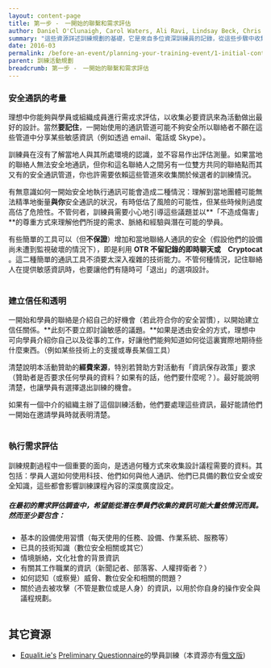 ```yaml
---
layout: content-page
title: 第一步 -　一開始的聯繫和需求評估
author: Daniel O'Clunaigh, Carol Waters, Ali Ravi, Lindsay Beck, Chris Doten, Nick Sera-Leyva
summary: "這些資源詳述訓練規劃的基礎，它是來自多位資深訓練員的記錄，從這些步驟中收集其投入與分析它對於訓練設計、準備和方向的後續影響。."
date: 2016-03
permalink: /before-an-event/planning-your-training-event/1-initial-contact-assessing-need/
parent: 訓練活動規劃
breadcrumb: 第一步 -　一開始的聯繫和需求評估
---
```

### 安全通訊的考量

理想中你能夠與學員或組織成員進行需戎求評估，以收集必要資訊來為活動做出最好的設計。當然**要記住**，一開始使用的通訊管道可能不夠安全所以聯絡者不願在這些管道中分享某些敏感資訊（例如透過 email、電話或 Skype）。

訓練員在沒有了解當地人與其所處環境的認識，並不容易作出評估測量。如果當地的聯絡人無法安全地通訊，但你和這名聯絡人之間另有一位雙方共同的聯絡點而其又有的安全通訊管道，你也許需要依賴這些管道來收集關於候選者的訓練情況。

有無意識如何一開始安全地執行通訊可能會造成二種情況：理解到當地團體可能無法精準地衡量**與你**安全通訊的狀況，有時低估了風險的可能性，但某些時候則過度高估了危險性。不管何者，訓練員需要小心地引導這些議題並以**「不造成傷害」**的尊重方式來理解他們所提的需求、脈絡和經驗與潛在可能的學員。
 
有些簡單的工具可以（但**不保證**）增加和當地聯絡人通訊的安全（假設他們的設備尚未遭到監視破壞的情況下），即是利用 **OTR 不留記錄的即時聊天或　Cryptocat** 。這二種簡單的通訊工具不須要太深入複雜的技術能力。不管何種情況，記住聯絡人在提供敏感資訊時，也要讓他們有隨時可「退出」的選項設計。
<br><br>

### 建立信任和透明
一開始和學員的聯絡是介紹自己的好機會（若此符合你的安全習慣），以開始建立信任關係。**此刻不要立即討論敏感的議題。**如果是透由安全的方式，理想中可向學員介紹你自己以及從事的工作，好讓他們能夠知道如何從這裏實際地期待些什麼東西。（例如某些技術上的支援或專長某個工具）

清楚說明本活動贊助的**經費來源**，特別若贊助方對活動有「資訊保存政策」要求（贊助者是否要求任何學員的資料？如果有的話，他們要什麼呢？）。最好能說明清楚，也讓學員有選擇退出訓練的機會。

如果有一個中介的組織主辦了這個訓練活動，他們要處理這些資訊，最好能請他們一開始在邀請學員時就表明清楚。
<br><br>

### 執行需求評估

訓練規劃過程中一個重要的面向，是透過何種方式來收集設計議程需要的資料。其包括：學員人選如何使用科技、他們如何與他人通訊、他們已具備的數位安全或安全知識，這些都會影響訓練課程內容的深度廣度設定。

##### 在最初的需求評估調查中，希望能從潛在學員們收集的資訊可能大量依情況而異。然而至少要包含：　

- 基本的設備使用習慣（每天使用的任務、設備、作業系統、服務等）
- 已具的技術知識（數位安全相關或其它）
- 情境脈絡，文化社會的背景資訊
- 有關其工作職業的資訊（新聞記者、部落客、人權捍衛者？） 
- 如何認知（或察覺）威脅、數位安全和相關的問題？
- 關於過去被攻擊（不管是數位或是人身）的資訊，以用於你自身的操作安全與議程規劃。
<br><br>

## 其它資源
- [Equalit.ie's](https://equalit.ie/) [Preliminary Questionnaire](https://learn.equalit.ie/wiki/Resource_Kit/Questionnaire)的學員訓練（本資源亦有[俄文版](https://learn.equalit.ie/wiki/%D0%9E%D0%BF%D1%80%D0%BE%D1%81%D0%BD%D0%B8%D0%BA_%D1%83%D1%87%D0%B0%D1%81%D1%82%D0%BD%D0%B8%D0%BA%D0%BE%D0%B2))

